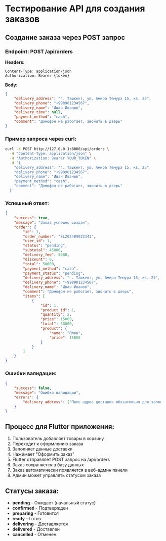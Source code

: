 # Тестирование API для создания заказов

## Создание заказа через POST запрос

### Endpoint: POST /api/orders

**Headers:**
```
Content-Type: application/json
Authorization: Bearer {token}
```

**Body:**
```json
{
    "delivery_address": "г. Ташкент, ул. Амира Темура 15, кв. 25",
    "delivery_phone": "+998901234567",
    "delivery_name": "Иван Иванов",
    "delivery_time": null,
    "payment_method": "cash",
    "comment": "Домофон не работает, звонить в дверь"
}
```

### Пример запроса через curl:

```bash
curl -X POST http://127.0.0.1:8000/api/orders \
  -H "Content-Type: application/json" \
  -H "Authorization: Bearer YOUR_TOKEN" \
  -d '{
    "delivery_address": "г. Ташкент, ул. Амира Темура 15, кв. 25",
    "delivery_phone": "+998901234567", 
    "delivery_name": "Иван Иванов",
    "payment_method": "cash",
    "comment": "Домофон не работает, звонить в дверь"
  }'
```

### Успешный ответ:
```json
{
    "success": true,
    "message": "Заказ успешно создан",
    "order": {
        "id": 1,
        "order_number": "SL202409022341",
        "user_id": 1,
        "status": "pending",
        "subtotal": 45000,
        "delivery_fee": 5000,
        "discount": 0,
        "total": 50000,
        "payment_method": "cash",
        "payment_status": "pending",
        "delivery_address": "г. Ташкент, ул. Амира Темура 15, кв. 25",
        "delivery_phone": "+998901234567",
        "delivery_name": "Иван Иванов",
        "comment": "Домофон не работает, звонить в дверь",
        "items": [
            {
                "id": 1,
                "product_id": 1,
                "quantity": 2,
                "price": 15000,
                "total": 30000,
                "product": {
                    "name": "Плов",
                    "price": 15000
                }
            }
        ]
    }
}
```

### Ошибки валидации:
```json
{
    "success": false,
    "message": "Ошибка валидации",
    "errors": {
        "delivery_address": ["Поле адрес доставки обязательно для заполнения"]
    }
}
```

## Процесс для Flutter приложения:

1. Пользователь добавляет товары в корзину
2. Переходит к оформлению заказа
3. Заполняет данные доставки
4. Нажимает "Оформить заказ"
5. Flutter отправляет POST запрос на /api/orders
6. Заказ сохраняется в базу данных
7. Заказ автоматически появляется в веб-админ панели
8. Админ может управлять статусом заказа

## Статусы заказа:
- **pending** - Ожидает (начальный статус)
- **confirmed** - Подтвержден
- **preparing** - Готовится  
- **ready** - Готов
- **delivering** - Доставляется
- **delivered** - Доставлен
- **cancelled** - Отменен
